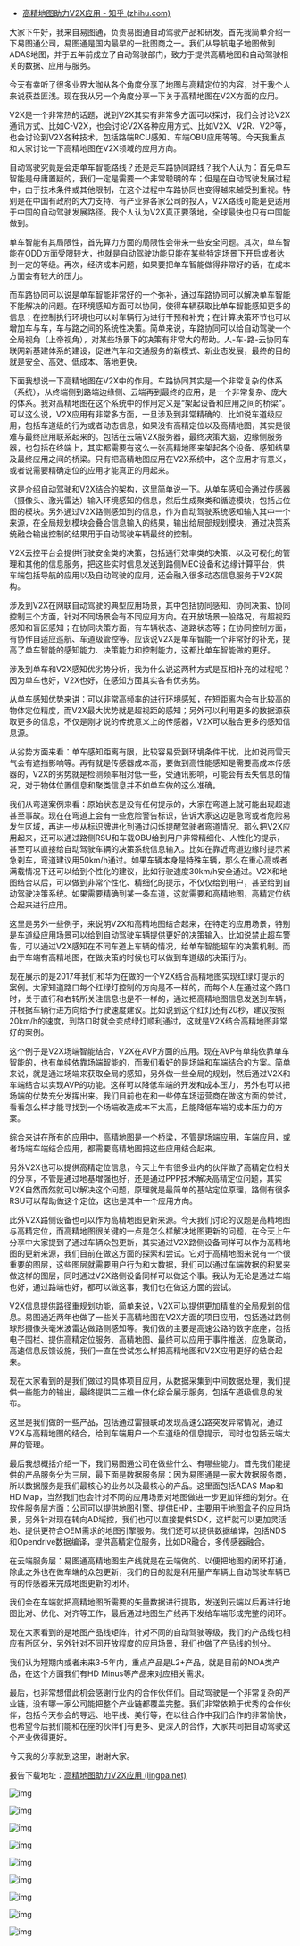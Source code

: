 - [高精地图助力V2X应用 - 知乎 (zhihu.com)](https://zhuanlan.zhihu.com/p/412350751)

大家下午好，我来自易图通，负责易图通自动驾驶产品和研发。首先我简单介绍一下易图通公司，易图通是国内最早的一批图商之一。我们从导航电子地图做到ADAS地图，并于五年前成立了自动驾驶部门，致力于提供高精地图和自动驾驶相关的数据、应用与服务。

今天有幸听了很多业界大咖从各个角度分享了地图与高精定位的内容，对于我个人来说获益匪浅。现在我从另一个角度分享一下关于高精地图在V2X方面的应用。

V2X是一个非常热的话题，说到V2X其实有非常多方面可以探讨，我们会讨论V2X通讯方式、比如C-V2X，也会讨论V2X各种应用方式、比如V2X、V2R、V2P等，也会讨论到V2X各种技术，包括路端RCU感知、车端OBU应用等等。今天我重点和大家讨论一下高精地图在V2X领域的应用方向。

自动驾驶究竟是会走单车智能路线？还是走车路协同路线？我个人认为：首先单车智能是毋庸置疑的，我们一定是需要一个非常聪明的车；但是在自动驾驶发展过程中，由于技术条件或其他限制，在这个过程中车路协同也变得越来越受到重视。特别是在中国有政府的大力支持、有产业界各家公司的投入，V2X路线可能是更适用于中国的自动驾驶发展路径。我个人认为V2X真正要落地，全球最快也只有中国能做到。

单车智能有其局限性，首先算力方面的局限性会带来一些安全问题。其次，单车智能在ODD方面受限较大，也就是自动驾驶功能只能在某些特定场景下开启或者达到一定的等级。再次，经济成本问题，如果要把单车智能做得非常好的话，在成本方面会有较大的压力。

而车路协同可以说是单车智能非常好的一个弥补，通过车路协同可以解决单车智能不能解决的问题。在环境感知方面可以协同，使得车辆获取比单车智能感知更多的信息；在控制执行环境也可以对车辆行为进行干预和补充；在计算决策环节也可以增加车与车，车与路之间的系统性决策。简单来说，车路协同可以给自动驾驶一个全局视角（上帝视角），对某些场景下的决策有非常大的帮助。人-车-路-云协同车联网新基建体系的建设，促进汽车和交通服务的新模式、新业态发展，最终的目的就是安全、高效、低成本、落地更快。

下面我想说一下高精地图在V2X中的作用。车路协同其实是一个非常复杂的体系（系统），从终端侧到路端边缘侧、云端再到最终的应用，是一个非常复杂、庞大的体系。我对高精地图在这个系统中的作用定义是“架起设备和应用之间的桥梁”。可以这么说，V2X应用有非常多方面，一旦涉及到非常精确的、比如说车道级应用，包括车道级的行为或者动态信息，如果没有高精定位以及高精地图，其实是很难与最终应用联系起来的。包括在云端V2X服务器，最终决策大脑，边缘侧服务器，也包括在终端上，其实都需要有这么一张高精地图来架起各个设备、感知结果及最终应用之间的桥梁。只有把高精地图应用在V2X系统中，这个应用才有意义，或者说需要精确定位的应用才能真正的用起来。

这是介绍自动驾驶和V2X结合的架构，这里简单说一下。从单车感知会通过传感器（摄像头、激光雷达）输入环境感知的信息，然后生成聚类和循迹模块，包括占位图的模块。另外通过V2X路侧感知到的信息，作为自动驾驶系统感知输入其中一个来源，在全局规划模块会叠合信息输入的结果，输出给局部规划模块，通过决策系统融合输出控制的结果用于自动驾驶车辆最终的控制。

V2X云控平台会提供行驶安全类的决策，包括通行效率类的决策、以及可视化的管理和其他的信息服务，把这些实时信息发送到路侧MEC设备和边缘计算平台，供车端包括导航的应用以及自动驾驶的应用，还会融入很多动态信息服务于V2X架构。

涉及到V2X在网联自动驾驶的典型应用场景，其中包括协同感知、协同决策、协同控制三个方面，针对不同场景会有不同应用方向。在开放场景一般路况，有超视距感知和盲区感知；在协同决策方面，有车辆状态、道路状态等；在协同控制方面，有协作自适应巡航、车道级管控等。应该说V2X是单车智能一个非常好的补充，提高了单车智能的感知能力、决策能力和控制能力，这都比单车智能做的更好。

涉及到单车和V2X感知优劣势分析，我为什么说这两种方式是互相补充的过程呢？因为单车也好，V2X也好，在感知方面其实各有优劣势。

从单车感知优势来讲：可以非常高频率的进行环境感知，在短距离内会有比较高的物体定位精度，而V2X最大优势就是超视距的感知；另外可以利用更多的数据源获取更多的信息，不仅是刚才说的传统意义上的传感器，V2X可以融合更多的感知信息源。

从劣势方面来看：单车感知距离有限，比较容易受到环境条件干扰，比如说雨雪天气会有遮挡影响等。再有就是传感器成本高，要做到高性能感知是需要高成本传感器的，V2X的劣势就是检测频率相对低一些，受通讯影响，可能会有丢失信息的情况，对于物体位置信息和聚类信息并不如单车做的这么准确。

我们从弯道案例来看：原始状态是没有任何提示的，大家在弯道上就可能出现超速甚至事故。现在在弯道上会有一些危险警告标识，告诉大家这边是急弯或者危险易发生区域，再进一步从标识牌进化到通过闪烁提醒驾驶者弯道情况。那么把V2X应用起来，还可以通过路侧RSU和车载OBU给到用户非常精细化、人性化的提示，甚至可以直接给自动驾驶车辆的决策系统信息输入。比如在靠近弯道边缘时提示紧急刹车，弯道建议用50km/h通过。如果车辆本身是特殊车辆，那么在重心高或者满载情况下还可以给到个性化的建议，比如行驶速度30km/h安全通过。V2X和地图结合以后，可以做到非常个性化、精细化的提示，不仅仅给到用户，甚至给到自动驾驶决策系统。如果需要精确到某一条车道，这就需要和高精地图，高精定位结合起来进行应用。

这里是另外一些例子，来说明V2X和高精地图结合起来，在特定的应用场景，特别是车道级应用场景可以给到自动驾驶车辆提供更好的决策输入。比如说禁止超车警告，可以通过V2X感知在不同车道上车辆的情况，给单车智能超车的决策机制。而由于车端有高精地图，在做决策的时候也可以做到车道级的决策行为。

现在展示的是2017年我们和华为在做的一个V2X结合高精地图实现红绿灯提示的案例。大家知道路口每个红绿灯控制的方向是不一样的，而每个人在通过这个路口时，关于直行和右转所关注信息也是不一样的，通过把高精地图信息发送到车辆，并根据车辆行进方向给予行驶速度建议。比如说到这个红灯还有20秒，建议按照20km/h的速度，到路口时就会变成绿灯顺利通过，这就是V2X结合高精地图非常好的案例。

这个例子是V2X场端智能结合，V2X在AVP方面的应用。现在AVP有单纯依靠单车智能的，也有单纯依靠场端智能的，而我们看好的是场端和车端结合的方案。简单来说，就是通过场端来获取全局的感知，另外做一些全局的规划，然后通过V2X和车端结合以实现AVP的功能。这样可以降低车端的开发和成本压力，另外也可以把场端的优势充分发挥出来。我们目前也在和一些停车场运营商在做这方面的尝试，看看怎么样才能寻找到一个场端改造成本不太高，且能降低车端的成本压力的方案。

综合来讲在所有的应用中，高精地图是一个桥梁，不管是场端应用，车端应用，或者场端车端结合应用，都需要高精地图把这些应用结合起来。

另外V2X也可以提供高精定位信息，今天上午有很多业内的伙伴做了高精定位相关的分享，不管是通过地基增强也好，还是通过PPP技术解决高精定位问题，其实V2X自然而然就可以解决这个问题，原理就是最简单的基站定位原理，路侧有很多RSU可以帮助做这个定位，这也是其中一个应用方向。

此外V2X路侧设备也可以作为高精地图更新来源。今天我们讨论的议题是高精地图与高精定位，而高精地图很关键的一点是怎么样解决地图更新的问题，在今天上午分享中大家提到了通过车辆众包更新，其实通过V2X路侧设备同样可以作为高精地图的更新来源，我们目前在做这方面的探索和尝试。它对于高精地图来说有一个很重要的图层，这些图层就需要用户行为和大数据，我们可以通过车端数据的积累来做这样的图层，同时通过V2X路侧设备同样可以做这个事。我认为无论是通过车端也好，通过路端也好，都可以做这事，我们也在做这方面的尝试。

V2X信息提供路径重规划功能，简单来说，V2X可以提供更加精准的全局规划的信息。易图通近两年也做了一些关于高精地图在V2X方面的项目应用，包括通过路侧球形摄像头毫米波雷达做路侧感知等。我们做的主要是高速公路的数字底座，包括电子围栏、提供高精定位服务、高精地图、最终可以应用于事件推送，应急联动，高速信息反馈设施，我们一直在尝试怎么样把高精地图和V2X应用更好的结合起来。

现在大家看到的是我们做过的具体项目应用，从数据采集到中间数据处理，我们提供一些能力的输出，最终提供二三维一体化综合展示服务，包括车道级信息的发布。

这里是我们做的一些产品，包括通过雷摄联动发现高速公路突发异常情况，通过V2X与高精地图的结合，给到车端用户一个车道级的信息提示，同时也包括云端大屏的管理。

最后我想概括介绍一下，我们易图通公司在做些什么、有哪些能力。首先我们能提供的产品服务分为三层，最下面是数据服务层：因为易图通是一家大数据服务商，所以数据服务是我们最核心的业务以及最核心的产品。这里面包括ADAS Map和HD Map，当然我们也会针对不同的应用场景对地图做进一步更加详细的划分。在软件服务层方面：公司可以提供地图引擎、提供EHP，主要用于地图盒子的应用场景，另外针对现在转向AD域控，我们也可以直接提供SDK，这样就可以更加灵活地、提供更符合OEM需求的地图引擎服务。我们还可以提供数据编译，包括NDS和Opendrive数据编译，提供高精定位服务，比如DR融合，多传感器融合。

在云端服务层：易图通高精地图生产线就是在云端做的、以便把地图的闭环打通，除此之外也在做车端的众包更新，我们的目的就是利用量产车辆上自动驾驶车辆已有的传感器来完成地图更新的闭环。

我们会在车端就把高精地图所需要的矢量数据进行提取，发送到云端以后再进行地图比对、优化、对齐等工作，最后通过地图生产线再下发给车端形成完整的闭环。

现在大家看到的是地图产品线矩阵，针对不同的自动驾驶等级，我们的产品线也相应有所区分，另外针对不同开放程度的应用场景，我们也做了产品线的划分。

我们认为短期内或者未来3-5年内，重点产品是L2+产品，就是目前的NOA类产品，在这个方面我们有HD Minus等产品来对应相关需求。

最后，也非常想借此机会感谢行业内的合作伙伴们。自动驾驶是一个非常复杂的产业链，没有哪一家公司能把整个产业链都覆盖完整。我们非常依赖于优秀的合作伙伴，包括今天参会的导远、地平线、美行等，在以往合作中我们合作的非常愉快，也希望今后我们能和在座的伙伴们有更多、更深入的合作，大家共同把自动驾驶这个产业做得更好。

今天我的分享就到这里，谢谢大家。

报告下载地址：[高精地图助力V2X应用 (lingpa.net)](https://link.zhihu.com/?target=https%3A//www.lingpa.net/post/562.html)

![img](https://pic4.zhimg.com/80/v2-a492031bcfd2b732c2db6b142ebe0f47_720w.jpg)

![img](https://pic2.zhimg.com/80/v2-7bc17a0df7e14a393021cfccf3bdcdfd_720w.jpg)

![img](https://pic2.zhimg.com/80/v2-356ad94bf74dee9d0c717d26991679d9_720w.jpg)

![img](https://pic4.zhimg.com/80/v2-dba39f030f8cec2e17c17afcb3ecdec3_720w.jpg)

![img](https://pic2.zhimg.com/80/v2-e0b17c1340266b8d1eccb7c6934090b9_720w.jpg)

![img](https://pic4.zhimg.com/80/v2-2ff1da931016e8984c77faa67a9b1ee3_720w.jpg)

![img](https://pic1.zhimg.com/80/v2-0989aa6683ed0149be84a332134702e0_720w.jpg)

![img](https://pic3.zhimg.com/80/v2-9cf66febab6af21021f740a50f7284ba_720w.jpg)

![img](https://pic4.zhimg.com/80/v2-1b54dde0392174188c8ea0f3593c2b57_720w.jpg)